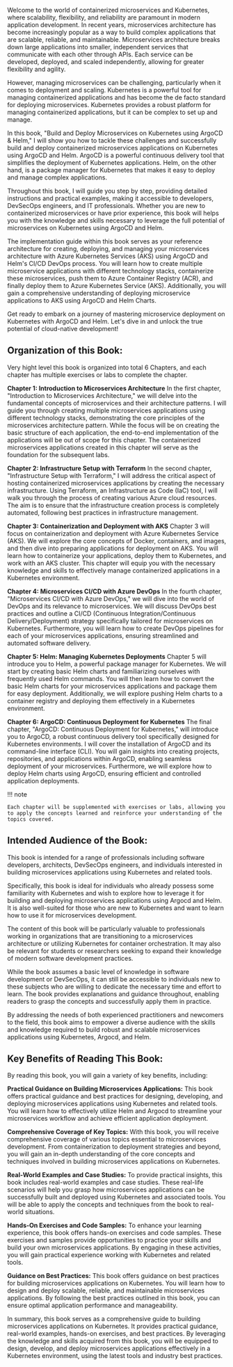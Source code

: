 
Welcome to the world of containerized microservices and Kubernetes, where scalability, flexibility, and reliability are paramount in modern application development. In recent years, microservices architecture has become increasingly popular as a way to build complex applications that are scalable, reliable, and maintainable. Microservices architecture breaks down large applications into smaller, independent services that communicate with each other through APIs. Each service can be developed, deployed, and scaled independently, allowing for greater flexibility and agility.

However, managing microservices can be challenging, particularly when it comes to deployment and scaling. Kubernetes is a powerful tool for managing containerized applications and has become the de facto standard for deploying microservices. Kubernetes provides a robust platform for managing containerized applications, but it can be complex to set up and manage.

In this book, "Build and Deploy Microservices on Kubernetes using ArgoCD & Helm," I will show you how to tackle these challenges and successfully build and deploy containerized microservices applications on Kubernetes using ArgoCD and Helm. ArgoCD is a powerful continuous delivery tool that simplifies the deployment of Kubernetes applications. Helm, on the other hand, is a package manager for Kubernetes that makes it easy to deploy and manage complex applications.

Throughout this book, I will guide you step by step, providing detailed instructions and practical examples, making it accessible to developers, DevSecOps engineers, and IT professionals. Whether you are new to containerized microservices or have prior experience, this book will helps you with the knowledge and skills necessary to leverage the full potential of microservices on Kubernetes using ArgoCD and Helm.

The implementation guide within this book serves as your reference architecture for creating, deploying, and managing your microservices architecture with Azure Kubernetes Services (AKS) using ArgoCD and Helm's CI/CD DevOps process. You will learn how to create multiple microservice applications with different technology stacks, containerize these microservices, push them to Azure Container Registry (ACR), and finally deploy them to Azure Kubernetes Service (AKS). Additionally, you will gain a comprehensive understanding of deploying microservice applications to AKS using ArgoCD and Helm Charts.

Get ready to embark on a journey of mastering microservice deployment on Kubernetes with ArgoCD and Helm. Let's dive in and unlock the true potential of cloud-native development!

## Organization of this Book:

Very hight level this book is organized into total 6 Chapters, and each chapter has multiple exercises or labs to complete the chapter. 

**Chapter 1: Introduction to Microservices Architecture**
In the first chapter, "Introduction to Microservices Architecture," we will delve into the fundamental concepts of microservices and their architecture patterns. I will guide you through creating multiple microservices applications using different technology stacks, demonstrating the core principles of the microservices architecture pattern. While the focus will be on creating the basic structure of each application, the end-to-end implementation of the applications will be out of scope for this chapter. The containerized microservices applications created in this chapter will serve as the foundation for the subsequent labs.

**Chapter 2: Infrastructure Setup with Terraform**
In the second chapter, "Infrastructure Setup with Terraform," I will address the critical aspect of hosting containerized microservices applications by creating the necessary infrastructure. Using Terraform, an Infrastructure as Code (IaC) tool, I will walk you through the process of creating various Azure cloud resources. The aim is to ensure that the infrastructure creation process is completely automated, following best practices in infrastructure management.

**Chapter 3: Containerization and Deployment with AKS**
Chapter 3 will focus on containerization and deployment with Azure Kubernetes Service (AKS). We will explore the core concepts of Docker, containers, and images, and then dive into preparing applications for deployment on AKS. You will learn how to containerize your applications, deploy them to Kubernetes, and work with an AKS cluster. This chapter will equip you with the necessary knowledge and skills to effectively manage containerized applications in a Kubernetes environment.

**Chapter 4: Microservices CI/CD with Azure DevOps**
In the fourth chapter, "Microservices CI/CD with Azure DevOps," we will dive into the world of DevOps and its relevance to microservices. We will discuss DevOps best practices and outline a CI/CD (Continuous Integration/Continuous Delivery/Deployment) strategy specifically tailored for microservices on Kubernetes. Furthermore, you will learn how to create DevOps pipelines for each of your microservices applications, ensuring streamlined and automated software delivery.

**Chapter 5: Helm: Managing Kubernetes Deployments**
Chapter 5 will introduce you to Helm, a powerful package manager for Kubernetes. We will start by creating basic Helm charts and familiarizing ourselves with frequently used Helm commands. You will then learn how to convert the basic Helm charts for your microservices applications and package them for easy deployment. Additionally, we will explore pushing Helm charts to a container registry and deploying them effectively in a Kubernetes environment.

**Chapter 6: ArgoCD: Continuous Deployment for Kubernetes**
The final chapter, "ArgoCD: Continuous Deployment for Kubernetes," will introduce you to ArgoCD, a robust continuous delivery tool specifically designed for Kubernetes environments. I will cover the installation of ArgoCD and its command-line interface (CLI). You will gain insights into creating projects, repositories, and applications within ArgoCD, enabling seamless deployment of your microservices. Furthermore, we will explore how to deploy Helm charts using ArgoCD, ensuring efficient and controlled application deployments.

!!! note

    Each chapter will be supplemented with exercises or labs, allowing you to apply the concepts learned and reinforce your understanding of the topics covered.

<!-- 
This book starts with Getting Started where you will the introduction of this book (current chapter) -->
## Intended Audience of the Book:

This book is intended for a range of professionals including software developers, architects, DevSecOps engineers, and individuals interested in building microservices applications using Kubernetes and related tools.

Specifically, this book is ideal for individuals who already possess some familiarity with Kubernetes and wish to explore how to leverage it for building and deploying microservices applications using Argocd and Helm. It is also well-suited for those who are new to Kubernetes and want to learn how to use it for microservices development.

The content of this book will be particularly valuable to professionals working in organizations that are transitioning to a microservices architecture or utilizing Kubernetes for container orchestration. It may also be relevant for students or researchers seeking to expand their knowledge of modern software development practices.

While the book assumes a basic level of knowledge in software development or DevSecOps, it can still be accessible to individuals new to these subjects who are willing to dedicate the necessary time and effort to learn. The book provides explanations and guidance throughout, enabling readers to grasp the concepts and successfully apply them in practice.

By addressing the needs of both experienced practitioners and newcomers to the field, this book aims to empower a diverse audience with the skills and knowledge required to build robust and scalable microservices applications using Kubernetes, Argocd, and Helm.

## Key Benefits of Reading This Book:

By reading this book, you will gain a variety of key benefits, including:

**Practical Guidance on Building Microservices Applications:**
This book offers practical guidance and best practices for designing, developing, and deploying microservices applications using Kubernetes and related tools. You will learn how to effectively utilize Helm and Argocd to streamline your microservices workflow and achieve efficient application deployment.

**Comprehensive Coverage of Key Topics:**
With this book, you will receive comprehensive coverage of various topics essential to microservices development. From containerization to deployment strategies and beyond, you will gain an in-depth understanding of the core concepts and techniques involved in building microservices applications on Kubernetes.

**Real-World Examples and Case Studies:**
To provide practical insights, this book includes real-world examples and case studies. These real-life scenarios will help you grasp how microservices applications can be successfully built and deployed using Kubernetes and associated tools. You will be able to apply the concepts and techniques from the book to real-world situations.

**Hands-On Exercises and Code Samples:**
To enhance your learning experience, this book offers hands-on exercises and code samples. These exercises and samples provide opportunities to practice your skills and build your own microservices applications. By engaging in these activities, you will gain practical experience working with Kubernetes and related tools.

**Guidance on Best Practices:**
This book offers guidance on best practices for building microservices applications on Kubernetes. You will learn how to design and deploy scalable, reliable, and maintainable microservices applications. By following the best practices outlined in this book, you can ensure optimal application performance and manageability.

In summary, this book serves as a comprehensive guide to building microservices applications on Kubernetes. It provides practical guidance, real-world examples, hands-on exercises, and best practices. By leveraging the knowledge and skills acquired from this book, you will be equipped to design, develop, and deploy microservices applications effectively in a Kubernetes environment, using the latest tools and industry best practices.